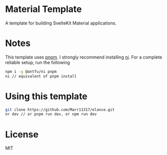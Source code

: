 # Material Template

A template for building SvelteKit Material applications.

# Notes

This template uses [pnpm](https://pnpm.io/). I strongly recommend installing [ni](https://github.com/antfu/ni). For a complete reliable setup, run the following

```bash
npm i -g @antfu/ni pnpm
ni // equivalent of pnpm install
```

# Using this template

```bash
git clone https://github.com/Marr11317/elance.git
nr dev // or pnpm run dev, or npm run dev
```

# License

MIT
